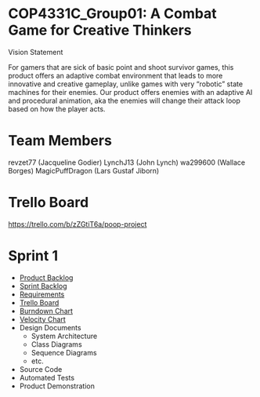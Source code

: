 # COP4331C_Group01: A Combat Game for Creative Thinkers

Vision Statement

For gamers that are sick of basic point and shoot survivor games, this product offers an adaptive combat environment that leads to more innovative and creative gameplay, unlike games with very “robotic” state machines for their enemies. Our product offers enemies with an adaptive AI and procedural animation, aka the enemies will change their attack loop based on how the player acts.

# Team Members

revzet77 (Jacqueline Godier)
LynchJ13 (John Lynch)
wa299600 (Wallace Borges)
MagicPuffDragon (Lars Gustaf Jiborn)


# Trello Board

https://trello.com/b/zZGtiT6a/poop-project

# Sprint 1

- [Product Backlog](https://github.com/revzet77/COP4331C_Group01/blob/master/artifacts/product_backlog.md)
- [Sprint Backlog](https://github.com/revzet77/COP4331C_Group01/blob/master/artifacts/sprint1_backlog.md)
- [Requirements](https://github.com/revzet77/COP4331C_Group01/blob/master/artifacts/requirements.md)
- [Trello Board](https://trello.com/b/zZGtiT6a/poop-project)
- [Burndown Chart](https://github.com/revzet77/COP4331C_Group01)
- [Velocity Chart](https://github.com/revzet77/COP4331C_Group01)
- Design Documents
  - System Architecture
  - Class Diagrams
  - Sequence Diagrams
  - etc.
- Source Code
- Automated Tests
- Product Demonstration
